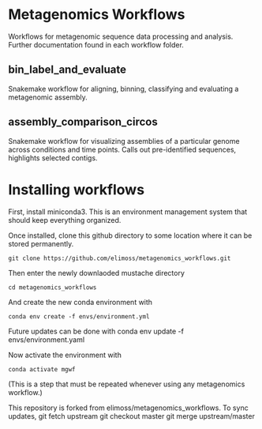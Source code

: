 # Metagenomics Workflows
Workflows for metagenomic sequence data processing and analysis.  Further documentation found in each workflow folder.

## bin_label_and_evaluate

Snakemake workflow for aligning, binning, classifying and evaluating a
metagenomic assembly.

## assembly_comparison_circos
Snakemake workflow for visualizing assemblies of a particular genome across conditions and time points.  Calls out pre-identified sequences, highlights selected contigs.



# Installing workflows

First, install miniconda3. This is an environment management system that should keep everything organized.

Once installed, clone this github directory to some location where it can be stored permanently.

    git clone https://github.com/elimoss/metagenomics_workflows.git

Then enter the newly downlaoded mustache directory

    cd metagenomics_workflows

And create the new conda environment with

	conda env create -f envs/environment.yml

Future updates can be done with 
	conda env update -f envs/environment.yaml
	
Now activate the environment with

    conda activate mgwf

(This is a step that must be repeated whenever using any metagenomics workflow.)


This repository is forked from elimoss/metagenomics_workflows.  To sync updates, 
	git fetch upstream
	git checkout master
	git merge upstream/master
